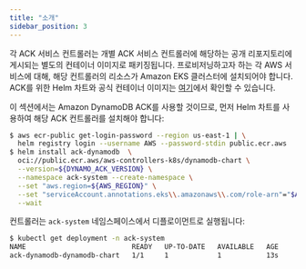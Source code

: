 ```yaml
---
title: "소개"
sidebar_position: 3
---
```


각 ACK 서비스 컨트롤러는 개별 ACK 서비스 컨트롤러에 해당하는 공개 리포지토리에 게시되는 별도의 컨테이너 이미지로 패키징됩니다. 프로비저닝하고자 하는 각 AWS 서비스에 대해, 해당 컨트롤러의 리소스가 Amazon EKS 클러스터에 설치되어야 합니다. ACK를 위한 Helm 차트와 공식 컨테이너 이미지는 [여기](https://gallery.ecr.aws/aws-controllers-k8s)에서 확인할 수 있습니다.

이 섹션에서는 Amazon DynamoDB ACK를 사용할 것이므로, 먼저 Helm 차트를 사용하여 해당 ACK 컨트롤러를 설치해야 합니다:

```bash wait=60
$ aws ecr-public get-login-password --region us-east-1 | \
  helm registry login --username AWS --password-stdin public.ecr.aws
$ helm install ack-dynamodb  \
  oci://public.ecr.aws/aws-controllers-k8s/dynamodb-chart \
  --version=${DYNAMO_ACK_VERSION} \
  --namespace ack-system --create-namespace \
  --set "aws.region=${AWS_REGION}" \
  --set "serviceAccount.annotations.eks\\.amazonaws\\.com/role-arn"="$ACK_IAM_ROLE" \
  --wait
```

컨트롤러는 `ack-system` 네임스페이스에서 디플로이먼트로 실행됩니다:

```bash
$ kubectl get deployment -n ack-system
NAME                          READY   UP-TO-DATE   AVAILABLE   AGE
ack-dynamodb-dynamodb-chart   1/1     1            1           13s
```